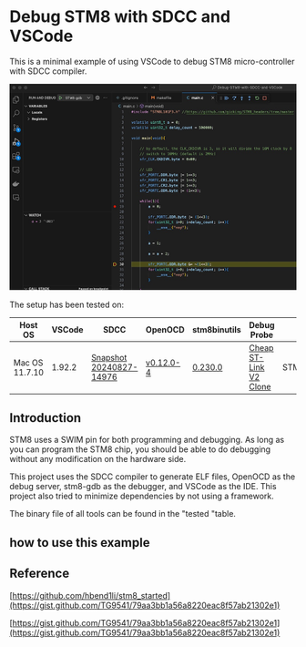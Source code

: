 # Debug STM8 with SDCC and VSCode

This is a minimal example of using VSCode to debug STM8 micro-controller with SDCC compiler. 

![Debugging in VSCode](https://raw.githubusercontent.com/DeqingSun/Debug-STM8-with-SDCC-and-VSCode/main/img/openocd.jpg)

The setup has been tested on:

| Host OS        | VSCode  | SDCC    | OpenOCD | stm8binutils | Debug Probe | Target |
| --------       | ------- | ------- | ------- | ------- | ------- | ------- |
| Mac OS 11.7.10 | 1.92.2  | [Snapshot 20240827-14976](https://sdcc.sourceforge.net/snap.php) | [v0.12.0-4](https://github.com/xpack-dev-tools/openocd-xpack/releases) | [0.230.0](https://sourceforge.net/projects/platformio-storage/files/packages/) | [Cheap ST-Link V2 Clone](https://www.adafruit.com/product/2548) | STM8L101F3U6

## Introduction

STM8 uses a SWIM pin for both programming and debugging. As long as you can program the STM8 chip, you should be able to do debugging without any modification on the hardware side. 

This project uses the SDCC compiler to generate ELF files, OpenOCD as the debug server, stm8-gdb as the debugger, and VSCode as the IDE. This project also tried to minimize dependencies by not using a framework. 

The binary file of all tools can be found in the "tested "table.

## how to use this example


## Reference

[https://github.com/hbend1li/stm8_started](https://gist.github.com/TG9541/79aa3bb1a56a8220eac8f57ab21302e1)

[https://gist.github.com/TG9541/79aa3bb1a56a8220eac8f57ab21302e1](https://gist.github.com/TG9541/79aa3bb1a56a8220eac8f57ab21302e1)

   

